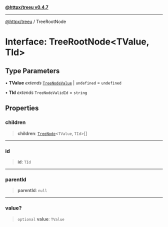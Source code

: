 [**@httpx/treeu v0.4.7**](../README.md)

***

[@httpx/treeu](../README.md) / TreeRootNode

# Interface: TreeRootNode\<TValue, TId\>

## Type Parameters

• **TValue** *extends* [`TreeNodeValue`](../type-aliases/TreeNodeValue.md) \| `undefined` = `undefined`

• **TId** *extends* `TreeNodeValidId` = `string`

## Properties

### children

> **children**: [`TreeNode`](../type-aliases/TreeNode.md)\<`TValue`, `TId`\>[]

***

### id

> **id**: `TId`

***

### parentId

> **parentId**: `null`

***

### value?

> `optional` **value**: `TValue`
